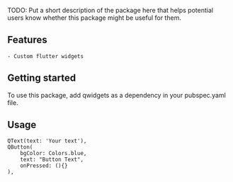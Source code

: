 <!--
This README describes the package. If you publish this package to pub.dev,
this README's contents appear on the landing page for your package.

For information about how to write a good package README, see the guide for
[writing package pages](https://dart.dev/guides/libraries/writing-package-pages).

For general information about developing packages, see the Dart guide for
[creating packages](https://dart.dev/guides/libraries/create-library-packages)
and the Flutter guide for
[developing packages and plugins](https://flutter.dev/developing-packages).
-->

TODO: Put a short description of the package here that helps potential users
know whether this package might be useful for them.

## Features

    - Custom flutter widgets

## Getting started

 To use this package, add qwidgets as a dependency in your pubspec.yaml file.

## Usage

    QText(text: 'Your text'),
    QButton(
        bgColor: Colors.blue,
        text: "Button Text", 
        onPressed: (){}
    ),